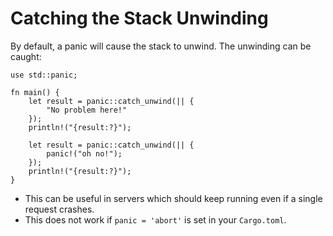 # Catching the Stack Unwinding

By default, a panic will cause the stack to unwind. The unwinding can be caught:

```rust,editable
use std::panic;

fn main() {
    let result = panic::catch_unwind(|| {
        "No problem here!"
    });
    println!("{result:?}");

    let result = panic::catch_unwind(|| {
        panic!("oh no!");
    });
    println!("{result:?}");
}
```

- This can be useful in servers which should keep running even if a single
  request crashes.
- This does not work if `panic = 'abort'` is set in your `Cargo.toml`.
